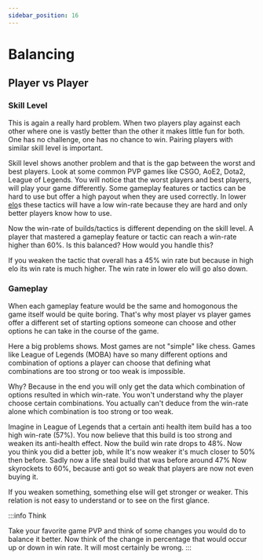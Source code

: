 ```yaml
---
sidebar_position: 16
---
```


# Balancing

## Player vs Player

### Skill Level

This is again a really hard problem. When two players play against each other where one is vastly better than the other it makes little fun for both. One has no challenge, one has no chance to win. Pairing players with similar skill level is important.

Skill level shows another problem and that is the gap between the worst and best players. Look at some common PVP games like CSGO, AoE2, Dota2, League of Legends. You will notice that the worst players and best players, will play your game differently. Some gameplay features or tactics can be hard to use but offer a high payout when they are used correctly. In lower [elo](https://en.wikipedia.org/wiki/Elo_rating_system)s these tactics will have a low win-rate because they are hard and only better players know how to use.

Now the win-rate of builds/tactics is different depending on the skill level. A player that mastered a gameplay feature or tactic can reach a win-rate higher than 60%. Is this balanced? How would you handle this?

If you weaken the tactic that overall has a 45% win rate but because in high elo its win rate is much higher. The win rate in lower elo will go also down.

### Gameplay

When each gameplay feature would be the same and homogonous the game itself would be quite boring. That's why most player vs player games offer a different set of starting options someone can choose and other options he can take in the course of the game.

Here a big problems shows. Most games are not "simple" like chess. Games like League of Legends (MOBA) have so many different options and combination of options a player can choose that defining what combinations are too strong or too weak is impossible.

Why? Because in the end you will only get the data which combination of options resulted in which win-rate. You won't understand why the player choose certain combinations. You actually can't deduce from the win-rate alone which combination is too strong or too weak.

Imagine in League of Legends that a certain anti health item build has a too high win-rate (57%). You now believe that this build is too strong and weaken its anti-health effect. Now the build win rate drops to 48%. Now you think you did a better job, while It's now weaker it's much closer to 50% then before. Sadly now a life steal build that was before around 47% Now skyrockets to 60%, because anti got so weak that players are now not even buying it.

If you weaken something, something else will get stronger or weaker. This relation is not easy to understand or to see on the first glance.

:::info Think

Take your favorite game PVP and think of some changes you would do to balance it better. Now think of the change in percentage that would occur up or down in win rate. It will most certainly be wrong.
:::
